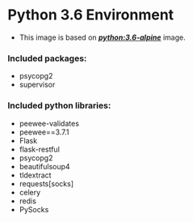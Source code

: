 # Python 3.6 Environment

- This image is based on [***python:3.6-alpine***](https://hub.docker.com/_/python) image.

### Included packages:

- psycopg2
- supervisor

### Included python libraries:

- peewee-validates
- peewee==3.7.1
- Flask
- flask-restful
- psycopg2
- beautifulsoup4
- tldextract
- requests[socks]
- celery
- redis
- PySocks
